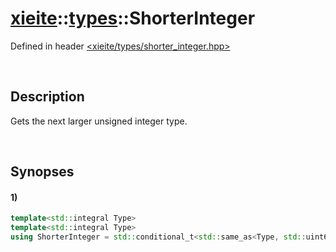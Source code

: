 # [xieite](../../xieite.md)\:\:[types](../../types.md)\:\:ShorterInteger
Defined in header [<xieite/types/shorter_integer.hpp>](../../../include/xieite/types/shorter_integer.hpp)

&nbsp;

## Description
Gets the next larger unsigned integer type.

&nbsp;

## Synopses
#### 1)
```cpp
template<std::integral Type>
template<std::integral Type>
using ShorterInteger = std::conditional_t<std::same_as<Type, std::uint64_t>, std::uint32_t, std::conditional_t<std::same_as<Type, std::int64_t>, std::int32_t, std::conditional_t<std::same_as<Type, std::uint32_t>, std::uint16_t, std::conditional_t<std::same_as<Type, std::int32_t>, std::int16_t, std::conditional_t<std::same_as<Type, std::uint16_t>, std::uint8_t, std::conditional_t<std::same_as<Type, std::int16_t>, std::int8_t, bool>>>>>>;
```
